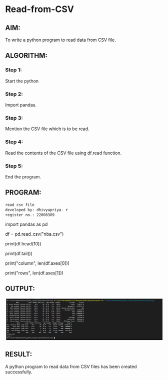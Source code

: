 # Read-from-CSV

## AIM:
To write a python program to read data from CSV file.

## ALGORITHM:
### Step 1:
Start the python
### Step 2:
Import pandas.
### Step 3:
Mention the CSV file which is to be read.
### Step 4:
Read the contents of the CSV file using df.read function.
### Step 5:
End the program.

## PROGRAM:
```
read csv file
developed by: dhivyapriya. r
register no.: 22008389
```
import pandas as pd

df = pd.read_csv("nba.csv")

print(df.head(10))

print(df.tail())

print("column", len(df.axes[0]))

print("rows", len(df.axes[1]))

## OUTPUT:
![csvfile](./images/csvfile.png)

## RESULT:
A python program to read data from CSV files has been created successfully.

